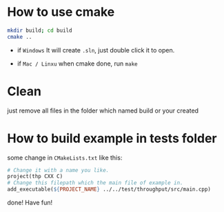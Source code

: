 # How to use cmake

```bash
mkdir build; cd build
cmake ..
```

- if `Windows`
It will create `.sln`, just double click it to open.

- if `Mac / Linxu`
when cmake done, run `make`

# Clean 

just remove all files in the folder which named build or your created

# How to build example in tests folder

some change in `CMakeLists.txt` like this:
```makefile
# Change it with a name you like.
project(thp CXX C)
# Change this filepath which the main file of example in.
add_executable(${PROJECT_NAME} ../../test/throughput/src/main.cpp)
```
done! Have fun!